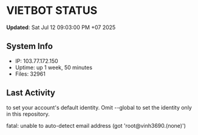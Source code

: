 # VIETBOT STATUS
**Updated**: Sat Jul 12 09:03:00 PM +07 2025

## System Info
- IP: 103.77.172.150
- Uptime: up 1 week, 50 minutes
- Files: 32961

## Last Activity

to set your account's default identity.
Omit --global to set the identity only in this repository.

fatal: unable to auto-detect email address (got 'root@vinh3690.(none)')
